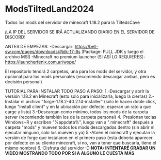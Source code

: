 # ModsTiltedLand2024
Todos los mods del servidor de minecraft 1.18.2 para la TiltedsCave

¡LA IP DEL SERVIDOR SE IRÁ ACTUALIZANDO DIARIO EN EL SERVIDOR DE DISCORD!

ANTES DE EMPEZAR:
-Descargar: https://bell-sw.com/pages/downloads/#jdk-17-lts (Package: FULL JDK y luego el archivo MSI)
-Minecraft no premium launcher (SI ASÍ LO REQUIERES): https://launcherfenix.com.ar/wope/

El repositorio tendrá 2 carpetas, una para los mods del servidor, y otra opcional para los mods personales (recomiendo descargar ambas, pero es decisión personal)

TUTORIAL PARA INSTALAR TODO PASO A PASO:
1.-Descargar y abrir la versión 1.18.2 en Minecraft (esto solo para inicializarla, luego la cierras)
2.-Instalar el archivo "forge-1.18.2-40.2.14-installer" (sólo le hacen doble click, luego "install client" y en la ubicación por defecto, esperan un rato a que carge y listo)
3.-Descargan como mínimo, todos los mods de la carpeta server (recomiendo también los de la carpeta personal)
4.-Presionan teclas Windows+R y escriben "%appdata%", luego van a ".minecraft" después a carpeta "mods" y mueven todos los mods descargados dentro (sin abrir ni ejecutar ninguno, solo los mueven y ya)
5.-Abren el minecraft y ejecutan la versión de forge que instalaron en el primero paso (esta debería aparecer por defecto en su cliente minecraft, si no, van a tener que buscarla, tiene el mismo nombre)
6.-Disfruta del servidor :D
**NOTA: INTENTARÉ GRABAR UN VIDEO MOSTRANDO TODO POR SI A ALGUNO LE CUESTA MÁS**
